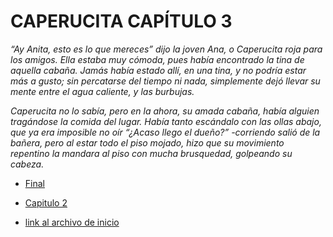 # CAPERUCITA CAPÍTULO 3

*“Ay Anita, esto es lo que mereces” dijo la joven Ana, o Caperucita roja para los amigos. Ella estaba muy cómoda, pues había encontrado la tina de aquella cabaña. Jamás había estado allí, en una tina, y no podría estar más a gusto; sin percatarse del tiempo ni nada, simplemente dejó llevar su mente entre el agua caliente, y las burbujas.*  

*Caperucita no lo sabía, pero en la ahora, su amada cabaña, había alguien tragándose la comida del lugar. Había tanto escándalo con las ollas abajo, que ya era imposible no oír “¿Acaso llego el dueño?” -corriendo salió de la bañera, pero al estar todo el piso mojado, hizo que su movimiento repentino la mandara al piso con mucha brusquedad, golpeando su cabeza.* 

- [Final](./FINAL.md)

- [Capitulo 2](./Caperucita2.md)

- [link al archivo de inicio](./inicio.md)
